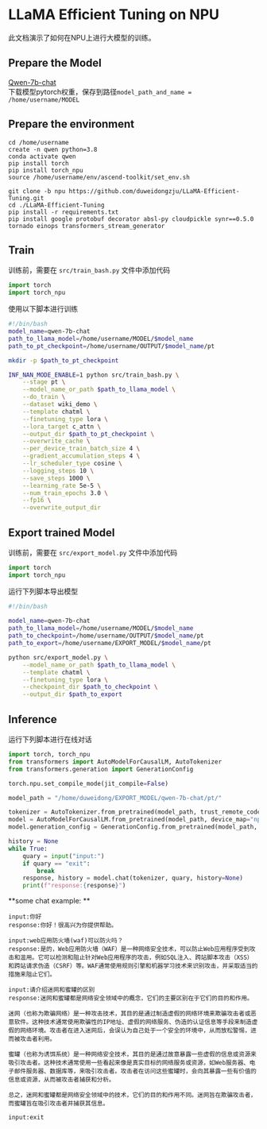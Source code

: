 # LLaMA Efficient Tuning on NPU  
此文档演示了如何在NPU上进行大模型的训练。  
 
## Prepare the Model  
[Qwen-7b-chat](https://huggingface.co/Qwen/Qwen-7B-Chat)  
下载模型pytorch权重，保存到路径`model_path_and_name = /home/username/MODEL`  

## Prepare the environment  
```shell
cd /home/username
create -n qwen python=3.8
conda activate qwen
pip install torch
pip install torch_npu
source /home/username/env/ascend-toolkit/set_env.sh

git clone -b npu https://github.com/duweidongzju/LLaMA-Efficient-Tuning.git
cd ./LLaMA-Efficient-Tuning
pip install -r requirements.txt
pip install google protobuf decorator absl-py cloudpickle synr==0.5.0 tornado einops transformers_stream_generator
```

## Train

训练前，需要在 `src/train_bash.py` 文件中添加代码  
```python
import torch
import torch_npu
```

使用以下脚本进行训练  
```bash
#!/bin/bash
model_name=qwen-7b-chat
path_to_llama_model=/home/username/MODEL/$model_name
path_to_pt_checkpoint=/home/username/OUTPUT/$model_name/pt

mkdir -p $path_to_pt_checkpoint

INF_NAN_MODE_ENABLE=1 python src/train_bash.py \
    --stage pt \
    --model_name_or_path $path_to_llama_model \
    --do_train \
    --dataset wiki_demo \
    --template chatml \
    --finetuning_type lora \
    --lora_target c_attn \
    --output_dir $path_to_pt_checkpoint \
    --overwrite_cache \
    --per_device_train_batch_size 4 \
    --gradient_accumulation_steps 4 \
    --lr_scheduler_type cosine \
    --logging_steps 10 \
    --save_steps 1000 \
    --learning_rate 5e-5 \
    --num_train_epochs 3.0 \
    --fp16 \
    --overwrite_output_dir
```

## Export trained Model  
训练前，需要在 `src/export_model.py` 文件中添加代码  
```python
import torch
import torch_npu
```
运行下列脚本导出模型  
```bash
#!/bin/bash
  
model_name=qwen-7b-chat
path_to_llama_model=/home/username/MODEL/$model_name
path_to_checkpoint=/home/username/OUTPUT/$model_name/pt
path_to_export=/home/username/EXPORT_MODEL/$model_name/pt

python src/export_model.py \
    --model_name_or_path $path_to_llama_model \
    --template chatml \
    --finetuning_type lora \
    --checkpoint_dir $path_to_checkpoint \
    --output_dir $path_to_export
```

## Inference
运行下列脚本进行在线对话
```python
import torch, torch_npu
from transformers import AutoModelForCausalLM, AutoTokenizer
from transformers.generation import GenerationConfig

torch.npu.set_compile_mode(jit_compile=False)

model_path = "/home/duweidong/EXPORT_MODEL/qwen-7b-chat/pt/"

tokenizer = AutoTokenizer.from_pretrained(model_path, trust_remote_code=True)
model = AutoModelForCausalLM.from_pretrained(model_path, device_map="npu:0", trust_remote_code=True,fp16=True).eval()
model.generation_config = GenerationConfig.from_pretrained(model_path, trust_remote_code=True)

history = None
while True:
    quary = input("input:")
    if quary == "exit":
        break
    response, history = model.chat(tokenizer, quary, history=None)
    print(f"response:{response}")
```

**some chat example:  **
```shell
input:你好
response:你好！很高兴为你提供帮助。

input:web应用防火墙(waf)可以防火吗？
response:是的，Web应用防火墙（WAF）是一种网络安全技术，可以防止Web应用程序受到攻击和滥用。它可以检测和阻止针对Web应用程序的攻击，例如SQL注入、跨站脚本攻击（XSS）和跨站请求伪造（CSRF）等。WAF通常使用规则引擎和机器学习技术来识别攻击，并采取适当的措施来阻止它们。

input:请介绍迷网和蜜罐的区别
response:迷网和蜜罐都是网络安全领域中的概念，它们的主要区别在于它们的目的和作用。

迷网（也称为欺骗网络）是一种攻击技术，其目的是通过制造虚假的网络环境来欺骗攻击者或恶意软件。这种技术通常使用欺骗性的IP地址、虚假的网络服务、伪造的认证信息等手段来制造虚假的网络环境。攻击者在进入迷网后，会误认为自己处于一个安全的环境中，从而放松警惕，进而被攻击者利用。

蜜罐（也称为诱饵系统）是一种网络安全技术，其目的是通过故意暴露一些虚假的信息或资源来吸引攻击者。这种技术通常使用一些看起来像是真实目标的网络服务或资源，如Web服务器、电子邮件服务器、数据库等，来吸引攻击者。攻击者在访问这些蜜罐时，会向其暴露一些有价值的信息或资源，从而被攻击者捕获和分析。

总之，迷网和蜜罐都是网络安全领域中的技术，它们的目的和作用不同。迷网旨在欺骗攻击者，而蜜罐旨在吸引攻击者并捕获其信息。

input:exit
```

